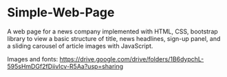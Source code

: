 # Simple-Web-Page
A web page for a news company implemented with HTML, CSS, bootstrap library to view a basic structure of title, news headlines, sign-up panel, and a sliding carousel of article images with JavaScript.

Images and fonts: https://drive.google.com/drive/folders/1B6dypchL-595sHmDGf2fDiivIcv-R5Aa?usp=sharing
